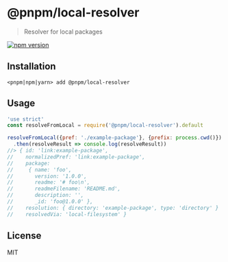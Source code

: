 # @pnpm/local-resolver

> Resolver for local packages

<!--@shields('npm')-->
[![npm version](https://img.shields.io/npm/v/@pnpm/local-resolver.svg)](https://www.npmjs.com/package/@pnpm/local-resolver)
<!--/@-->

## Installation

```
<pnpm|npm|yarn> add @pnpm/local-resolver
```

## Usage

```js
'use strict'
const resolveFromLocal = require('@pnpm/local-resolver').default

resolveFromLocal({pref: './example-package'}, {prefix: process.cwd()})
  .then(resolveResult => console.log(resolveResult))
//> { id: 'link:example-package',
//    normalizedPref: 'link:example-package',
//    package:
//     { name: 'foo',
//       version: '1.0.0',
//       readme: '# foo\n',
//       readmeFilename: 'README.md',
//       description: '',
//       _id: 'foo@1.0.0' },
//    resolution: { directory: 'example-package', type: 'directory' }
//    resolvedVia: 'local-filesystem' }
```

## License

MIT
